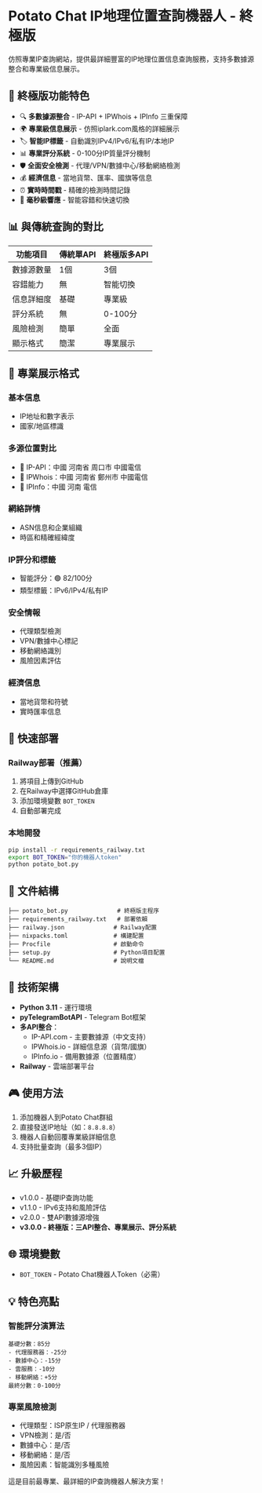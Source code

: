 # Potato Chat IP地理位置查詢機器人 - 終極版

仿照專業IP查詢網站，提供最詳細豐富的IP地理位置信息查詢服務，支持多數據源整合和專業級信息展示。

## 🌟 終極版功能特色

- 🔍 **多數據源整合** - IP-API + IPWhois + IPInfo 三重保障
- 🌍 **專業級信息展示** - 仿照iplark.com風格的詳細展示
- 🏷️ **智能IP標籤** - 自動識別IPv4/IPv6/私有IP/本地IP
- 📊 **專業評分系統** - 0-100分IP質量評分機制
- 🛡️ **全面安全檢測** - 代理/VPN/數據中心/移動網絡檢測
- 💰 **經濟信息** - 當地貨幣、匯率、國旗等信息
- ⏰ **實時時間戳** - 精確的檢測時間記錄
- 🚀 **毫秒級響應** - 智能容錯和快速切換

## 📊 與傳統查詢的對比

| 功能項目 | 傳統單API | 終極版多API |
|---------|-----------|-------------|
| 數據源數量 | 1個 | 3個 |
| 容錯能力 | 無 | 智能切換 |
| 信息詳細度 | 基礎 | 專業級 |
| 評分系統 | 無 | 0-100分 |
| 風險檢測 | 簡單 | 全面 |
| 顯示格式 | 簡潔 | 專業展示 |

## 🎯 專業展示格式

### 基本信息
- IP地址和數字表示
- 國家/地區標識

### 多源位置對比
- 🥇 IP-API：中國 河南省 周口市 中國電信
- 🥈 IPWhois：中國 河南省 鄭州市 中國電信
- 🥉 IPInfo：中國 河南 電信

### 網絡詳情
- ASN信息和企業組織
- 時區和精確經緯度

### IP評分和標籤
- 智能評分：🟢 82/100分
- 類型標籤：IPv6/IPv4/私有IP

### 安全情報
- 代理類型檢測
- VPN/數據中心標記
- 移動網絡識別
- 風險因素評估

### 經濟信息
- 當地貨幣和符號
- 實時匯率信息

## 🚀 快速部署

### Railway部署（推薦）

1. 將項目上傳到GitHub
2. 在Railway中選擇GitHub倉庫
3. 添加環境變數 `BOT_TOKEN`
4. 自動部署完成

### 本地開發

```bash
pip install -r requirements_railway.txt
export BOT_TOKEN="你的機器人token"
python potato_bot.py
```

## 📁 文件結構

```
├── potato_bot.py              # 終極版主程序
├── requirements_railway.txt   # 部署依賴
├── railway.json              # Railway配置
├── nixpacks.toml             # 構建配置
├── Procfile                  # 啟動命令
├── setup.py                  # Python項目配置
└── README.md                 # 說明文檔
```

## 🔧 技術架構

- **Python 3.11** - 運行環境
- **pyTelegramBotAPI** - Telegram Bot框架
- **多API整合**：
  - IP-API.com - 主要數據源（中文支持）
  - IPWhois.io - 詳細信息源（貨幣/國旗）
  - IPInfo.io - 備用數據源（位置精度）
- **Railway** - 雲端部署平台

## 🎮 使用方法

1. 添加機器人到Potato Chat群組
2. 直接發送IP地址（如：`8.8.8.8`）
3. 機器人自動回覆專業級詳細信息
4. 支持批量查詢（最多3個IP）

## 📈 升級歷程

- v1.0.0 - 基礎IP查詢功能
- v1.1.0 - IPv6支持和風險評估
- v2.0.0 - 雙API數據源增強
- **v3.0.0 - 終極版：三API整合、專業展示、評分系統**

## 🌐 環境變數

- `BOT_TOKEN` - Potato Chat機器人Token（必需）

## 💡 特色亮點

### 智能評分演算法
```
基礎分數：85分
- 代理服務器：-25分
- 數據中心：-15分  
- 雲服務：-10分
- 移動網絡：+5分
最終分數：0-100分
```

### 專業風險檢測
- 代理類型：ISP原生IP / 代理服務器
- VPN檢測：是/否
- 數據中心：是/否
- 移動網絡：是/否
- 風險因素：智能識別多種風險

這是目前最專業、最詳細的IP查詢機器人解決方案！
